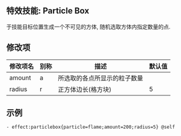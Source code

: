 特效技能: Particle Box
--------------------------

于技能目标位置生成一个不可见的方体, 随机选取方体内指定数量的点.

修改项
----------

| 修改项名 | 别称    | 描述                                                                                                    | 默认值 |
|-----------|------------|----------------------------------------------------------------------------------------------------------------|---------------|
| amount | a | 所选取的各点所显示的粒子数量 | |
| radius    | r     | 正方体边长(格方块) | 5             |

示例
--------

```
- effect:particlebox{particle=flame;amount=200;radius=5} @self
```